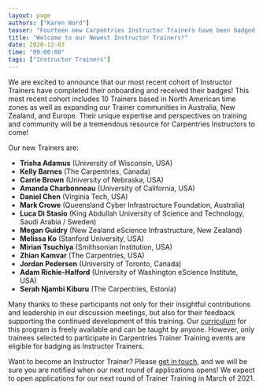 ```yaml
---
layout: page
authors: ["Karen Word"]
teaser: "Fourteen new Carpentries Instructor Trainers have been badged!"
title: "Welcome to our Newest Instructor Trainers!"
date: 2020-12-03
time: "09:00:00"
tags: ["Instructor Trainers"]
---
```


We are excited to announce that our most recent cohort of Instructor Trainers have completed their onboarding and received their badges! This most recent cohort includes
10 Trainers based in North American time zones as well as expanding our Trainer communities in Australia, New Zealand, and Europe. Their unique expertise and perspectives on training and
community will be a tremendous resource for Carpentries Instructors to come!

Our new Trainers are:

- **Trisha Adamus** (University of Wisconsin, USA)
- **Kelly Barnes** (The Carpentries, Canada)
- **Carrie Brown** (University of Nebraska, USA)
- **Amanda Charbonneau** (University of California, USA)
- **Daniel Chen**	(Virginia Tech, USA)
- **Mark Crowe**	(Queensland Cyber Infrastructure Foundation, Australia)
- **Luca Di Stasio**	(King Abdullah University of Science and Technology, Saudi Arabia / Sweden)
- **Megan Guidry**	(New Zealand eScience Infrastructure, New Zealand)
- **Melissa Ko** (Stanford University, USA)
- **Mirian Tsuchiya**	(Smithsonian Institution, USA)
- **Zhian Kamvar** (The Carpentries, USA)
- **Jordan Pedersen** (University of Toronto, Canada)
- **Adam Richie-Halford** (University of Washington eScience Institute, USA)
- **Serah Njambi Kiburu**	(The Carpentries, Estonia)

Many thanks to these participants not only for their insightful contributions and leadership in our discussion meetings, but also for their feedback supporting the continued development of this training.
Our [curriculum](https://carpentries.github.io/trainer-training/) for this program is freely available and can be taught by anyone. However, only trainees selected to participate in Carpentries Trainer Training events are eligible for badging as Instructor Trainers.

Want to become an Instructor Trainer? Please [get in touch](mailto:team@carpentries.org), and we will be sure you are notified when our next round of applications opens! We expect to open applications for our next round of Trainer Training in March of 2021.
